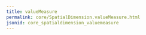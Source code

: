```yaml
---
title: valueMeasure
permalink: core/SpatialDimension.valueMeasure.html
jsonid: core_spatialdimension_valuemeasure
---
```

